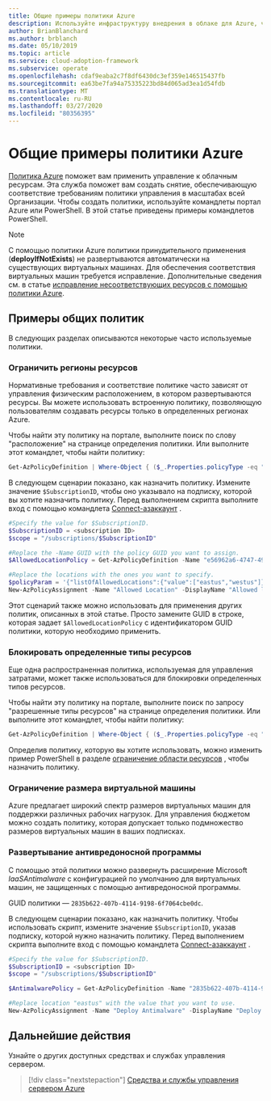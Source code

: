 ```yaml
---
title: Общие примеры политики Azure
description: Используйте инфраструктуру внедрения в облаке для Azure, чтобы обеспечить соответствие требованиям политики управления, создав политики с помощью командлетов PowerShell.
author: BrianBlanchard
ms.author: brblanch
ms.date: 05/10/2019
ms.topic: article
ms.service: cloud-adoption-framework
ms.subservice: operate
ms.openlocfilehash: cdaf9eaba2c7f8df6430dc3ef359e146515437fb
ms.sourcegitcommit: ea63be7fa94a75335223bd84d065ad3ea1d54fdb
ms.translationtype: MT
ms.contentlocale: ru-RU
ms.lasthandoff: 03/27/2020
ms.locfileid: "80356395"
---
```

# <a name="common-azure-policy-examples"></a>Общие примеры политики Azure

[Политика Azure](https://docs.microsoft.com/azure/governance/policy/overview) поможет вам применить управление к облачным ресурсам. Эта служба поможет вам создать снятие, обеспечивающую соответствие требованиям политики управления в масштабах всей Организации. Чтобы создать политики, используйте командлеты портал Azure или PowerShell. В этой статье приведены примеры командлетов PowerShell.

> [!NOTE]
> С помощью политики Azure политики принудительного применения (**deployIfNotExists**) не развертываются автоматически на существующих виртуальных машинах. Для обеспечения соответствия виртуальных машин требуется исправление. Дополнительные сведения см. в статье [исправление несоответствующих ресурсов с помощью политики Azure](https://docs.microsoft.com/azure/governance/policy/how-to/remediate-resources).

## <a name="common-policy-examples"></a>Примеры общих политик

В следующих разделах описываются некоторые часто используемые политики.

### <a name="restrict-resource-regions"></a>Ограничить регионы ресурсов

Нормативные требования и соответствие политике часто зависят от управления физическим расположением, в котором развертываются ресурсы. Вы можете использовать встроенную политику, позволяющую пользователям создавать ресурсы только в определенных регионах Azure.

Чтобы найти эту политику на портале, выполните поиск по слову "расположение" на странице определения политики. Или выполните этот командлет, чтобы найти политику:

```powershell
Get-AzPolicyDefinition | Where-Object { ($_.Properties.policyType -eq "BuiltIn") -and ($_.Properties.displayName -like "*location*") }
```

В следующем сценарии показано, как назначить политику. Измените значение `$SubscriptionID`, чтобы оно указывало на подписку, которой вы хотите назначить политику. Перед выполнением скрипта выполните вход с помощью командлета [Connect-азаккаунт](https://docs.microsoft.com/powershell/module/az.accounts/connect-azaccount?view=azps-2.1.0) .

```powershell
#Specify the value for $SubscriptionID.
$SubscriptionID = <subscription ID>
$scope = "/subscriptions/$SubscriptionID"

#Replace the -Name GUID with the policy GUID you want to assign.
$AllowedLocationPolicy = Get-AzPolicyDefinition -Name "e56962a6-4747-49cd-b67b-bf8b01975c4c"

#Replace the locations with the ones you want to specify.
$policyParam = '{"listOfAllowedLocations":{"value":["eastus","westus"]}}'
New-AzPolicyAssignment -Name "Allowed Location" -DisplayName "Allowed locations for resource creation" -Scope $scope -PolicyDefinition $AllowedLocationPolicy -Location eastus -PolicyParameter $policyParam
```

Этот сценарий также можно использовать для применения других политик, описанных в этой статье. Просто замените GUID в строке, которая задает `$AllowedLocationPolicy` с идентификатором GUID политики, которую необходимо применить.

### <a name="block-certain-resource-types"></a>Блокировать определенные типы ресурсов

Еще одна распространенная политика, используемая для управления затратами, может также использоваться для блокировки определенных типов ресурсов.

Чтобы найти эту политику на портале, выполните поиск по запросу "разрешенные типы ресурсов" на странице определения политики. Или выполните этот командлет, чтобы найти политику:

```powershell
Get-AzPolicyDefinition | Where-Object { ($_.Properties.policyType -eq "BuiltIn") -and ($_.Properties.displayName -like "*allowed resource types") }
```

Определив политику, которую вы хотите использовать, можно изменить пример PowerShell в разделе [ограничение области ресурсов](#restrict-resource-regions) , чтобы назначить политику.

### <a name="restrict-vm-size"></a>Ограничение размера виртуальной машины

Azure предлагает широкий спектр размеров виртуальных машин для поддержки различных рабочих нагрузок. Для управления бюджетом можно создать политику, которая допускает только подмножество размеров виртуальных машин в ваших подписках.

### <a name="deploy-antimalware"></a>Развертывание антивредоносной программы

С помощью этой политики можно развернуть расширение Microsoft *IaaSAntimalware* с конфигурацией по умолчанию для виртуальных машин, не защищенных с помощью антивредоносной программы.

GUID политики — `2835b622-407b-4114-9198-6f7064cbe0dc`.

В следующем сценарии показано, как назначить политику. Чтобы использовать скрипт, измените значение `$SubscriptionID`, указав подписку, которой нужно назначить политику. Перед выполнением скрипта выполните вход с помощью командлета [Connect-азаккаунт](https://docs.microsoft.com/powershell/module/az.accounts/connect-azaccount?view=azps-2.1.0) .

```powershell
#Specify the value for $SubscriptionID.
$SubscriptionID = <subscription ID>
$scope = "/subscriptions/$SubscriptionID"

$AntimalwarePolicy = Get-AzPolicyDefinition -Name "2835b622-407b-4114-9198-6f7064cbe0dc"

#Replace location "eastus" with the value that you want to use.
New-AzPolicyAssignment -Name "Deploy Antimalware" -DisplayName "Deploy default Microsoft IaaSAntimalware extension for Windows Server" -Scope $scope -PolicyDefinition $AntimalwarePolicy -Location eastus –AssignIdentity

```

## <a name="next-steps"></a>Дальнейшие действия

Узнайте о других доступных средствах и службах управления сервером.

> [!div class="nextstepaction"]
> [Средства и службы управления сервером Azure](./tools-services.md)
